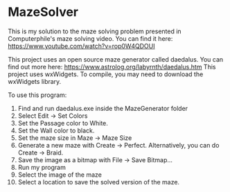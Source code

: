 # MazeSolver
This is my solution to the maze solving problem presented in Computerphile's maze solving video. You can find it here: https://www.youtube.com/watch?v=rop0W4QDOUI

This project uses an open source maze generator called daedalus. You can find out more here: https://www.astrolog.org/labyrnth/daedalus.htm
This project uses wxWidgets. To compile, you may need to download the wxWidgets library.

To use this program:
1. Find and run daedalus.exe inside the MazeGenerator folder
2. Select Edit -> Set Colors
3. Set the Passage color to White.
4. Set the Wall color to black.
5. Set the maze size in Maze -> Maze Size
6. Generate a new maze with Create -> Perfect. Alternatively, you can do Create -> Braid.
7. Save the image as a bitmap with File -> Save Bitmap...
8. Run my program
9. Select the image of the maze
10. Select a location to save the solved version of the maze.
